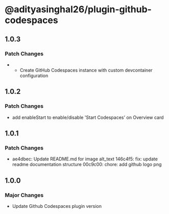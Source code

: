 # @adityasinghal26/plugin-github-codespaces

## 1.0.3

### Patch Changes

- - Create GitHub Codespaces instance with custom devcontainer configuration

## 1.0.2

### Patch Changes

- add enableStart to enable/disable 'Start Codespaces' on Overview card

## 1.0.1

### Patch Changes

- ae4dbec: Update README.md for image alt_text
  146c4f5: fix: update readme documentation structure
  00c9c00: chore: add github logo png

## 1.0.0

### Major Changes

- Update Github Codespaces plugin version

